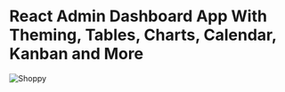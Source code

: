# React Admin Dashboard App With Theming, Tables, Charts, Calendar, Kanban and More
![Shoppy](https://i.ibb.co/W6g39w3/image.png)
